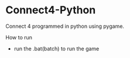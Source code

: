# Connect4-Python
Connect 4 programmed in python using pygame.



How to run
 - run the .bat(batch) to run the game
